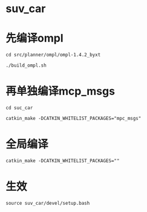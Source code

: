 # suv_car

# 先编译ompl
```
cd src/planner/ompl/ompl-1.4.2_byxt

./build_ompl.sh
```

# 再单独编译mcp_msgs
```
cd suc_car

catkin_make -DCATKIN_WHITELIST_PACKAGES="mpc_msgs"
```

# 全局编译
```
catkin_make -DCATKIN_WHITELIST_PACKAGES=""
```

# 生效
```
source suv_car/devel/setup.bash
```
